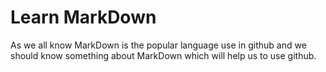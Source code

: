 # Learn MarkDown
As we all know MarkDown is the popular language use in github and we should know something about MarkDown which will help us to use github.
